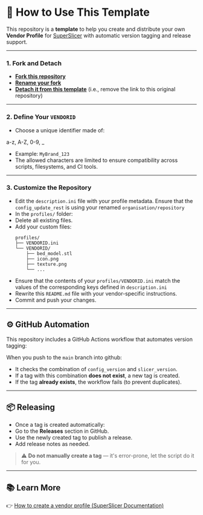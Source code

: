 
# 🧩 How to Use This Template

This repository is a **template** to help you create and distribute your own **Vendor Profile** for [SuperSlicer](https://github.com/supermerill/SuperSlicer) with automatic version tagging and release support.

---

### 1. Fork and Detach

- [**Fork this repository**](https://docs.github.com/en/pull-requests/collaborating-with-pull-requests/working-with-forks/fork-a-repo)
- [**Rename your fork**](https://docs.github.com/en/repositories/creating-and-managing-repositories/renaming-a-repository)
- [**Detach it from this template**](https://docs.github.com/en/pull-requests/collaborating-with-pull-requests/working-with-forks/detaching-a-fork) (i.e., remove the link to this original repository)

---

### 2. Define Your `VENDORID`

- Choose a unique identifier made of:
  

a-z, A-Z, 0-9, _


- Example: `MyBrand_123`
- The allowed characters are limited to ensure compatibility across scripts, filesystems, and CI tools.

---

### 3. Customize the Repository

- Edit the `description.ini` file with your profile metadata. Ensure that the `config_update_rest` is using your renamed `organisation/repository`
- In the `profiles/` folder:
- Delete all existing files.
- Add your custom files:
  ```
  profiles/
  ├── VENDORID.ini
  └── VENDORID/
      ├── bed_model.stl
      ├── icon.png
      ├── texture.png
      └── ...
  ```
- Ensure that the contents of your `profiles/VENDORID.ini` match the values of the corresponding keys defined in `description.ini`
- Rewrite this `README.md` file with your vendor-specific instructions.
- Commit and push your changes.

---

## ⚙️ GitHub Automation

This repository includes a GitHub Actions workflow that automates version tagging:

When you push to the `main` branch into github:
- It checks the combination of `config_version` and `slicer_version`.
- If a tag with this combination **does not exist**, a new tag is created.
- If the tag **already exists**, the workflow fails (to prevent duplicates).

---

## 📦 Releasing

- Once a tag is created automatically:
- Go to the **Releases** section in GitHub.
- Use the newly created tag to publish a release.
- Add release notes as needed.

> ⚠️ **Do not manually create a tag** — it's error-prone, let the script do it for you.

---

## 📚 Learn More

👉 [How to create a vendor profile (SuperSlicer Documentation)](https://github.com/supermerill/SuperSlicer/blob/master_27/doc/How%20to%20create%20a%20vendor%20profiles.md)

